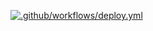 [![.github/workflows/deploy.yml](https://github.com/CAlvarezLock/Clase06/actions/workflows/deploy.yml/badge.svg)](https://github.com/CAlvarezLock/Clase06/actions/workflows/deploy.yml)